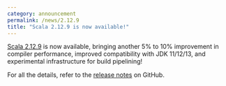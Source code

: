 ```yaml
---
category: announcement
permalink: /news/2.12.9
title: "Scala 2.12.9 is now available!"
---
```

[Scala 2.12.9](https://github.com/scala/scala/releases/tag/v2.12.9) is now available, bringing another 5% to 10% improvement in compiler performance, improved compatibility with JDK 11/12/13, and experimental infrastructure for build pipelining!

For all the details, refer to the [release notes](https://github.com/scala/scala/releases/tag/v2.12.9) on GitHub.
